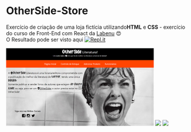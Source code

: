 # OtherSide-Store

Exercício de criação de uma loja fictícia utilizando<b>HTML</b> e <b>CSS</b> - exercício do curso de Front-End com React da [Labenu](https://www.labenu.com.br/) :heart_eyes:             
O Resultado pode ser visto aqui <a href="https://otherside-store.araujocoding.repl.co/"><img alt="Repl.it" src="https://img.shields.io/badge/Repl.it-%230D101E.svg?&style=for-the-badge&logo=Repl.it&logoColor=white"/></a>


<img src="https://github.com/Pereira-Araujo/Projetos/blob/main/Projetos_Vanilla/OtherSide_Store/asset/1.png?raw=true" width="80%">


<img src="https://64.media.tumblr.com/d19e14fa87dc1577cf18d361f450dac8/b531d38ac12deef9-fe/s500x750/e2c970d5b7fb628582abb42406f632f804cd3f4a.png">
<img src="https://64.media.tumblr.com/92c47f11f02ef48809183f3ecea93cd1/7579edbf2dc0211d-5a/s500x750/3f0a8a7f55dbe8a77c8214ac06c3d36cc0984c6f.png">


